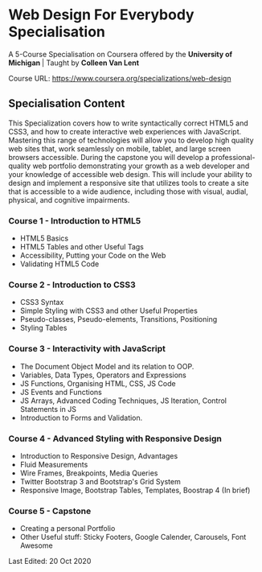 # Web Design For Everybody Specialisation
A 5-Course Specialisation on Coursera offered by the <b> University of Michigan </b> | Taught by <b>Colleen Van Lent</b>

Course URL: <a>https://www.coursera.org/specializations/web-design</a>

## Specialisation Content
This Specialization covers how to write syntactically correct HTML5 and CSS3, and how to create interactive web experiences with JavaScript. Mastering this range of technologies will allow you to develop high quality web sites that, work seamlessly on mobile, tablet, and large screen browsers accessible. During the capstone you will develop a professional-quality web portfolio demonstrating your growth as a web developer and your knowledge of accessible web design. This will include your ability to design and implement a responsive site that utilizes tools to create a site that is accessible to a wide audience, including those with visual, audial, physical, and cognitive impairments.

### Course 1 - Introduction to HTML5
- HTML5 Basics 
- HTML5 Tables and other Useful Tags
- Accessibility, Putting your Code on the Web
- Validating HTML5 Code

### Course 2 - Introduction to CSS3
- CSS3 Syntax
- Simple Styling with CSS3 and other Useful Properties
- Pseudo-classes, Pseudo-elements, Transitions, Positioning
- Styling Tables

### Course 3 - Interactivity with JavaScript
- The Document Object Model and its relation to OOP.
- Variables, Data Types, Operators and Expressions
- JS Functions, Organising HTML, CSS, JS Code
- JS Events and Functions
- JS Arrays, Advanced Coding Techniques, JS Iteration, Control Statements in JS
- Introduction to Forms and Validation. 

### Course 4 - Advanced Styling with Responsive Design
- Introduction to Responsive Design, Advantages
- Fluid Measurements
- Wire Frames, Breakpoints, Media Queries
- Twitter Bootstrap 3 and Bootstrap's Grid System
- Responsive Image, Bootstrap Tables, Templates, Boostrap 4 (In brief)

### Course 5 - Capstone
- Creating a personal Portfolio
- Other Useful stuff: Sticky Footers, Google Calender, Carousels, Font Awesome

Last Edited: 20 Oct 2020
